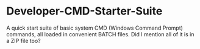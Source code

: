 # Developer-CMD-Starter-Suite
A quick start suite of basic system CMD (Windows Command Prompt) commands, all loaded in convenient BATCH files. Did I mention all of it is in a ZIP file too?
